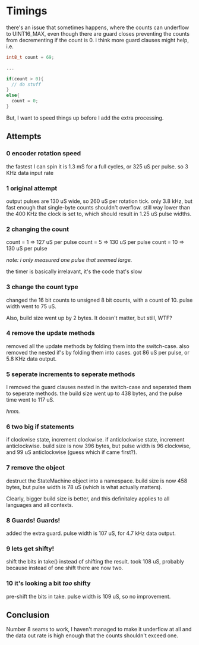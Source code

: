 # Timings

there's an issue that sometimes happens, where the counts can underflow to UINT16_MAX, even though there are guard closes preventing the counts from decrementing if the count is 0. i think more guard clauses might help, i.e.

```c++
int8_t count = 69;

...

if(count > 0){
  // do stuff
}
else{
  count = 0;
}
```

But, I want to speed things up before I add the extra processing.

## Attempts

### 0 encoder rotation speed

the fastest I can spin it is 1.3 mS for a full cycles, or 325 uS per pulse. so 3 KHz data input rate

### 1 original attempt

output pulses are 130 uS wide, so 260 uS per rotation tick. only 3.8 kHz, but fast enough that single-byte counts shouldn't overflow. still way lower than the 400 KHz the clock is set to, which should result in 1.25 uS pulse widths.

### 2 changing the count

count = 1 => 127 uS per pulse
count = 5 => 130 uS per pulse
count = 10 => 130 uS per pulse

*note: i only measured one pulse that seemed large.*

the timer is basically irrelavant, it's the code that's slow

### 3 change the count type

changed the 16 bit counts to unsigned 8 bit counts, with a count of 10. pulse width went to 75 uS.

Also, build size went up by 2 bytes. It doesn't matter, but still, WTF?

### 4 remove the update methods

removed all the update methods by folding them into the switch-case. also removed the nested if's by folding them into cases. got 86 uS per pulse, or 5.8 KHz data output.

### 5 seperate increments to seperate methods

I removed the guard clauses nested in the switch-case and seperated them to seperate methods. the build size went up to 438 bytes, and the pulse time went to 117 uS.

*hmm.*

### 6 two big if statements

if clockwise state, increment clockwise. if anticlockwise state, increment anticlockwise. build size is now 396 bytes, but pulse width is 96 clockwise, and 99 uS anticlockwise (guess which if came first?).

### 7 remove the object

destruct the StateMachine object into a namespace. build size is now 458 bytes, but pulse width is 78 uS (which is what actually matters).

Clearly, bigger build size is better, and this definitaley applies to all languages and all contexts.

### 8 Guards! Guards!

added the extra guard. pulse width is 107 uS, for 4.7 kHz data output.

### 9 lets get shifty!

shift the bits in take() instead of shifting the result. took 108 uS, probably because instead of one shift there are now two.

### 10 it's looking a bit *too* shifty

pre-shift the bits in take. pulse width is 109 uS, so no improvement.

## Conclusion

Number 8 seams to work, I haven't managed to make it underflow at all and the data out rate is high enough that the counts shouldn't exceed one.
